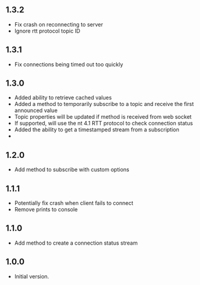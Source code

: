 ## 1.3.2

- Fix crash on reconnecting to server
- Ignore rtt protocol topic ID

## 1.3.1

- Fix connections being timed out too quickly

## 1.3.0

- Added ability to retrieve cached values
- Added a method to temporarily subscribe to a topic and receive the first announced value
- Topic properties will be updated if method is received from web socket
- If supported, will use the nt 4.1 RTT protocol to check connection status
- Added the ability to get a timestamped stream from a subscription
- 
## 1.2.0

- Add method to subscribe with custom options

## 1.1.1

- Potentially fix crash when client fails to connect
- Remove prints to console

## 1.1.0

- Add method to create a connection status stream

## 1.0.0

- Initial version.
